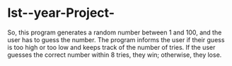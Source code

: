 # Ist--year-Project-

So, this program generates a random number between 1 and 100, and the user has to guess the number. The program informs the user if their guess is too high or too low and keeps track of the number of tries. If the user guesses the correct number within 8 tries, they win; otherwise, they lose.






